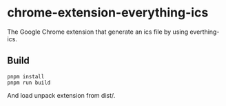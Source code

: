 # chrome-extension-everything-ics

The Google Chrome extension that generate an ics file by using everthing-ics.

## Build

```shell
pnpm install
pnpm run build
```

And load unpack extension from dist/.
